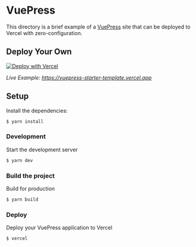 # VuePress

This directory is a brief example of a [VuePress](https://vuepress.vuejs.org/) site that can be deployed to Vercel with zero-configuration.

## Deploy Your Own

[![Deploy with Vercel](https://vercel.com/button)](https://vercel.com/new/clone?repository-url=https://github.com/khulnasoft-lab/khulnasoft/tree/main/examples/vuepress&template=vuepress)

_Live Example: https://vuepress-starter-template.vercel.app_

## Setup

Install the dependencies:

```bash
$ yarn install
```

### Development

Start the development server

```bash
$ yarn dev
```

### Build the project

Build for production

```bash
$ yarn build
```

### Deploy

Deploy your VuePress application to Vercel

```bash
$ vercel
```
